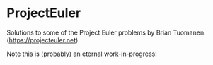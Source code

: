 # ProjectEuler
Solutions to some of the Project Euler problems by Brian Tuomanen.  (https://projecteuler.net)

Note this is (probably) an eternal work-in-progress!
